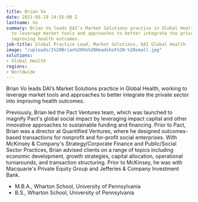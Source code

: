 ```yaml
---
title: Brian Vo
date: 2021-05-19 14:55:00 Z
lastname: Vo
summary: Brian Vo leads DAI’s Market Solutions practice in Global Health, working
  to leverage market tools and approaches to better integrate the private sector into
  improving health outcomes.
job-title: Global Practice Lead, Market Solutions, DAI Global Health
image: "/uploads/1%20Brian%20Vo%20Headshot%20-%20small.jpg"
solutions:
- Global Health
regions:
- Worldwide
---
```


Brian Vo leads DAI’s Market Solutions practice in Global Health, working to leverage market tools and approaches to better integrate the private sector into improving health outcomes.
 
Previously, Brian led the Pact Ventures team, which was launched to magnify Pact's global social impact by leveraging impact capital and other innovative approaches to sustainable funding and financing. Prior to Pact, Brian was a director at Quantified Ventures, where he designed outcomes-based transactions for nonprofit and for-profit social enterprises. With McKinsey & Company's Strategy/Corporate Finance and Public/Social Sector Practices, Brian advised clients on a range of topics including economic development, growth strategies, capital allocation, operational turnarounds, and transaction structuring. Prior to McKinsey, he was with Macquarie's Private Equity Group and Jefferies & Company Investment Bank. 

* M.B.A., Wharton School, University of Pennsylvania
* B.S., Wharton School, University of Pennsylvania